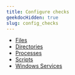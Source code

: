 ```yaml
---
title: Configure checks
geekdocHidden: true
slug: config_checks
---
```


*  <a href="/getting_started/emedge/emedge-agent/config_checks/files">Files</a>
*  <a href="/getting_started/emedge/emedge-agent/config_checks/directories">Directories</a>
*  <a href="/getting_started/emedge/emedge-agent/config_checks/processes">Processes</a>
*  <a href="/getting_started/emedge/emedge-agent/config_checks/scripts">Scripts</a>
*  <a href="/getting_started/emedge/emedge-agent/config_checks/winsvc">Windows Services</a>
